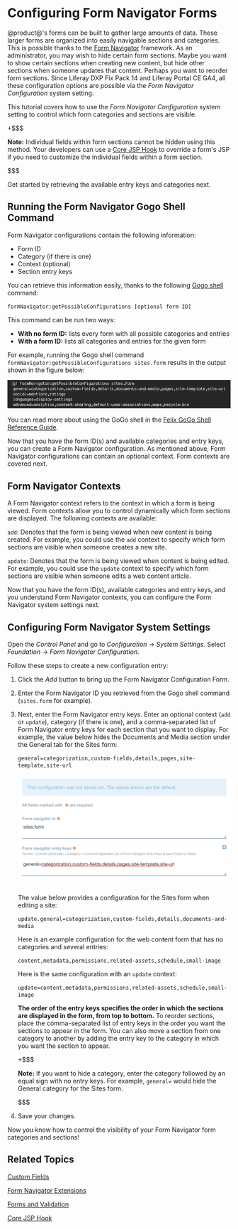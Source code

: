 # Configuring Form Navigator Forms [](id=configuring-form-navigator-forms)

@product@'s forms can be built to gather large amounts of data. These larger
forms are organized into easily navigable sections and categories. This is
possible thanks to the 
[Form Navigator](/participate/liferaypedia/-/wiki/Main/Form+Navigator) 
framework. As an administrator, you may wish to hide certain form sections. 
Maybe you want to show certain sections when creating new content, but hide 
other sections when someone updates that content. Perhaps you want to reorder 
form sections. Since Liferay DXP Fix Pack 14 and Liferay Portal CE GA4, all 
these configuration options are possible via the *Form Navigator Configuration* 
system setting. 

This tutorial covers how to use the *Form Navigator Configuration* system 
setting to control which form categories and sections are visible.

+$$$

**Note:** Individual fields within form sections cannot be hidden using this
method. Your developers can use a 
[Core JSP Hook](/develop/reference/-/knowledge_base/7-0/core-jsp-hook) 
to override a form's JSP if you need to customize the individual fields within a
form section. 

$$$
 
Get started by retrieving the available entry keys and categories next. 

## Running the Form Navigator Gogo Shell Command [](id=running-the-form-navigator-gogo-shell-command)

Form Navigator configurations contain the following information:

- Form ID
- Category (if there is one)
- Context (optional) 
- Section entry keys

You can retrieve this information easily, thanks to the following 
[Gogo shell](/develop/reference/-/knowledge_base/7-0/using-the-felix-gogo-shell) 
command: 

    formNavigator:getPossibleConfigurations [optional form ID]
 
This command can be run two ways:

- **With no form ID:** lists every form with all possible categories and entries
- **With a form ID:** lists all categories and entries for the given form

For example, running the Gogo shell command 
`formNavigator:getPossibleConfigurations sites.form` results in the  output 
shown in the figure below:

![Figure 1: You can use the formNavigator GoGo shell command to retrieve the available categories and entries for forms.](../../images/form-navigator-gogo-shell.png)

You can read more about using the GoGo shell in the 
[Felix GoGo Shell Reference Guide](/develop/reference/-/knowledge_base/7-0/using-the-felix-gogo-shell).

Now that you have the form ID(s) and available categories and entry keys, you 
can create a Form Navigator configuration. As mentioned above, Form Navigator 
configurations can contain an optional context. Form contexts are covered next. 

## Form Navigator Contexts [](id=form-navigator-contexts)

A Form Navigator context refers to the context in which a form is being viewed.
Form contexts allow you to control dynamically which form sections are displayed. 
The following contexts are available:

`add`: Denotes that the form is being viewed when new content is being created. 
For example, you could use the `add` context to specify which form sections are 
visible when someone creates a new site.

`update`: Denotes that the form is being viewed when content is being edited. 
For example, you could use the `update` context to specify which form sections 
are visible when someone edits a web content article.

<!--  Add back once Context tutorial is published

You can create additional contexts if needed following the steps covered in the
[Creating a Form Navigator Configuration Context](TODO) tutorial.

 -->

Now that you have the form ID(s), available categories and entry keys, and 
you understand Form Navigator contexts, you can configure the Form Navigator
system settings next. 

## Configuring Form Navigator System Settings [](id=configuring-form-navigator-system-settings)

Open the *Control Panel* and go to *Configuration* &rarr; *System Settings*.
Select *Foundation* &rarr; *Form Navigator Configuration*.

Follow these steps to create a new configuration entry: 

1.  Click the *Add* button to bring up the Form Navigator Configuration Form.
 
2.  Enter the Form Navigator ID you retrieved from the Gogo shell command 
    (`sites.form` for example).

3.  Next, enter the Form Navigator entry keys. Enter an optional context 
    (`add` or `update`), category (if there is one), and a comma-separated list 
    of Form Navigator entry keys for each section that you want to display. For 
    example, the value below hides the Documents and Media section under the 
    General tab for the Sites form:
    
        general=categorization,custom-fields,details,pages,site-template,site-url
 
    ![Figure 2: You can hide form categories and sections using the Form Navigator Configuration system setting.](../../images/form-navigator-configuration.png)
 
    The value below provides a configuration for the Sites form when editing a 
    site:
    
        update.general=categorization,custom-fields,details,documents-and-media
    
    Here is an example configuration for the web content form that has no 
    categories and several entries:
    
        content,metadata,permissions,related-assets,schedule,small-image

    Here is the same configuration with an `update` context:

        update=content,metadata,permissions,related-assets,schedule,small-image    
 
    **The order of the entry keys specifies the order in which the sections are 
    displayed in the form, from top to bottom.** To reorder sections, place the 
    comma-separated list of entry keys in the order you want the sections to 
    appear in the form. You can also move a section from one category to another 
    by adding the entry key to the category in which you want the section to 
    appear. 
  
    +$$$
 
    **Note:** If you want to hide a category, enter the category followed by an 
    equal sign with no entry keys. For example, `general=` would hide the 
    General category for the Sites form.
    
    $$$

4.  Save your changes.

Now you know how to control the visibility of your Form Navigator form 
categories and sections!

## Related Topics [](id=related-topics)

[Custom Fields](/discover/portal/-/knowledge_base/7-0/custom-fields)

[Form Navigator Extensions](/develop/tutorials/-/knowledge_base/7-0/form-navigator)

[Forms and Validation](/develop/tutorials/-/knowledge_base/7-0/forms-and-validation)

[Core JSP Hook](/develop/reference/-/knowledge_base/7-0/core-jsp-hook)
